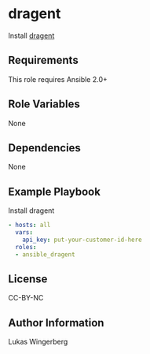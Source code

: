 dragent
======

Install [dragent](http://www.sysdig.org/)

Requirements
------------

This role requires Ansible 2.0+

Role Variables
--------------

None

Dependencies
------------

None

Example Playbook
----------------

Install dragent
```yaml
- hosts: all
  vars:
    api_key: put-your-customer-id-here
  roles:
  - ansible_dragent

```

License
-------

CC-BY-NC

Author Information
------------------

Lukas Wingerberg
